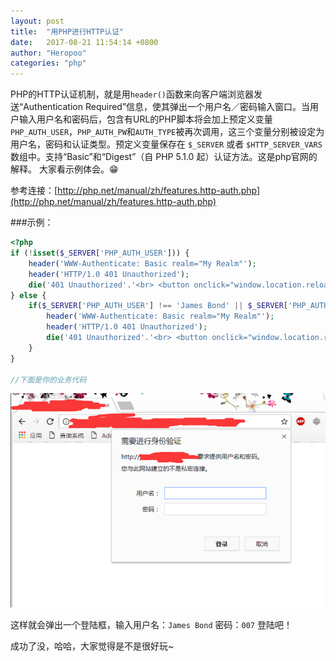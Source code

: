 ```yaml
---
layout: post
title:  "用PHP进行HTTP认证"
date:   2017-08-21 11:54:14 +0800
author: "Heropoo"
categories: "php"
---
```

PHP的HTTP认证机制，就是用`header()`函数来向客户端浏览器发送“Authentication Required”信息，使其弹出一个用户名／密码输入窗口。当用户输入用户名和密码后，包含有URL的PHP脚本将会加上预定义变量`PHP_AUTH_USER`，`PHP_AUTH_PW`和`AUTH_TYPE`被再次调用，这三个变量分别被设定为用户名，密码和认证类型。预定义变量保存在 `$_SERVER` 或者 `$HTTP_SERVER_VARS` 数组中。支持“Basic”和“Digest”（自 PHP 5.1.0 起）认证方法。这是php官网的解释。
大家看示例体会。😁

参考连接：[http://php.net/manual/zh/features.http-auth.php](http://php.net/manual/zh/features.http-auth.php)

###示例：
```php
<?php
if (!isset($_SERVER['PHP_AUTH_USER'])) {
    header('WWW-Authenticate: Basic realm="My Realm"');
    header('HTTP/1.0 401 Unauthorized');
    die('401 Unauthorized'.'<br> <button onclick="window.location.reload();">Login Again</button>');
} else {
    if($_SERVER['PHP_AUTH_USER'] !== 'James Bond' || $_SERVER['PHP_AUTH_PW'] !== '007'){
        header('WWW-Authenticate: Basic realm="My Realm"');
        header('HTTP/1.0 401 Unauthorized');
        die('401 Unauthorized'.'<br> <button onclick="window.location.reload();">Login Again</button>');
    }
}

//下面是你的业务代码


```


![example-pic](/assets/images/20170821120459.png)



这样就会弹出一个登陆框，输入用户名：`James Bond` 密码：`007` 登陆吧！

成功了没，哈哈，大家觉得是不是很好玩~